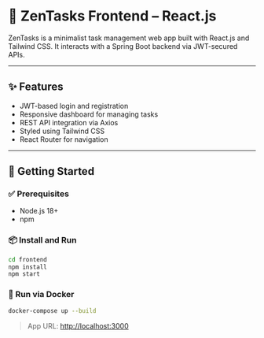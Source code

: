 # 🎨 ZenTasks Frontend – React.js

ZenTasks is a minimalist task management web app built with React.js and Tailwind CSS. It interacts with a Spring Boot backend via JWT-secured APIs.

---

## ✨ Features
- JWT-based login and registration
- Responsive dashboard for managing tasks
- REST API integration via Axios
- Styled using Tailwind CSS
- React Router for navigation

---

## 🚀 Getting Started

### ✅ Prerequisites
- Node.js 18+
- npm

### 📦 Install and Run
```bash
cd frontend
npm install
npm start
```

### 🐳 Run via Docker
```bash
docker-compose up --build
```

> App URL: [http://localhost:3000](http://localhost:3000)
